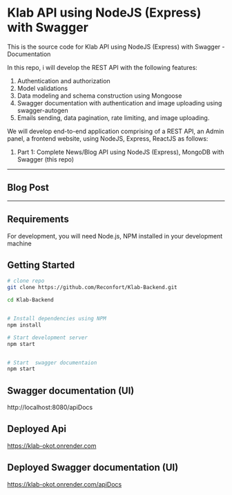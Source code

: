 # Klab API using NodeJS (Express) with Swagger

This is the source code for Klab API using NodeJS (Express) with Swagger - Documentation


In this repo, i will develop the REST API with the following features:

1. Authentication and authorization 
2. Model validations 
3. Data modeling and schema construction using Mongoose
5. Swagger documentation with authentication and image uploading using swagger-autogen
6. Emails sending, data pagination, rate limiting, and image uploading.

We will develop end-to-end application comprising of a REST API, an Admin panel, a frontend website, using NodeJS, Express,  ReactJS  as follows:

1. Part 1: Complete News/Blog API using NodeJS (Express), MongoDB with Swagger (this repo)

---

## Blog Post

---

## Requirements

For development, you will need Node.js,  NPM installed in your development machine

## Getting Started

```sh
# clone repo
git clone https://github.com/Reconfort/Klab-Backend.git

cd Klab-Backend


# Install dependencies using NPM
npm install

# Start development server
npm start


# Start  swagger documentaion
npm start

```

## Swagger documentation (UI)

http://localhost:8080/apiDocs



## Deployed Api

https://klab-okot.onrender.com



## Deployed Swagger documentation (UI)

https://klab-okot.onrender.com/apiDocs